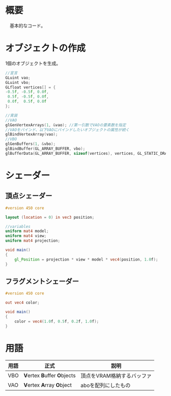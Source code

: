 # 概要
　基本的なコード。

# オブジェクトの作成
1個のオブジェクトを生成。

```cpp
//宣言
GLuint vao;
GLuint vbo;
GLfloat vertices[] = {
-0.5f, -0.5f, 0.0f,
 0.5f, -0.5f, 0.0f,
 0.0f,  0.5f, 0.0f
};  

//実装
//VAO
glGenVertexArrays(1, &vao); //第一引数でVAOの要素数を指定
//VAOをバインド、以下VAOにバインドしたいオブジェクトの属性が続く
glBindVertexArray(vao);
//VBO
glGenBuffers(1, &vbo);
glBindBuffer(GL_ARRAY_BUFFER, vbo);
glBufferData(GL_ARRAY_BUFFER, sizeof(vertices), vertices, GL_STATIC_DRAW);


```


# シェーダー
## 頂点シェーダー
```GLSL
#version 450 core

layout (location = 0) in vec3 position;

//variables
uniform mat4 model;
uniform mat4 view;
uniform mat4 projection;

void main()
{
	gl_Position = projection * view * model * vec4(position, 1.0f);
}
```
## フラグメントシェーダー
```GLSL
#version 450 core

out vec4 color;

void main()
{
	color = vec4(1.0f, 0.5f, 0.2f, 1.0f);
} 
```

# 用語
| 用語 | 正式 | 説明 |
| --- | --- | --- |
| VBO | **V**ertex **B**uffer **O**bjects | 頂点をVRAM格納するバッファ |
| VAO | **V**ertex **A**rray **O**bject | aboを配列にしたもの | 属性（アトリビュート）とVBOの結びつきを保存できるバッファ |
